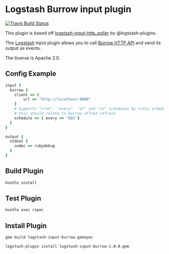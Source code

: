 # Logstash Burrow input plugin

[![Travis Build Status](https://travis-ci.com/markush81/logstash-input-burrow.svg)](https://travis-ci.com/markush81/logstash-input-burrow)

This plugin is based off [logstash-input-http_poller](https://github.com/logstash-plugins/logstash-input-http_poller) by @logstash-plugins.

This [Logstash](https://github.com/elastic/logstash) input plugin allows you to call [Burrow HTTP API](https://github.com/linkedin/Burrow) and send its output as events.

The license is Apache 2.0.

## Config Example

```ruby
input {
  burrow {
    client => {
        url => "http://localhost:8000"
    }
    # Supports "cron", "every", "at" and "in" schedules by rufus scheduler
    # this should relate to Burrow offset-refresh
    schedule => { every => "60s"}
  }
}

output {
  stdout {
    codec => rubydebug
  }
}
```

## Build Plugin

```bash
bundle install
```

## Test Plugin

```bash
bundle exec rspec
```

## Install Plugin

```bash
gem build logstash-input-burrow.gemspec

logstash-plugin install logstash-input-burrow-1.0.0.gem 
```